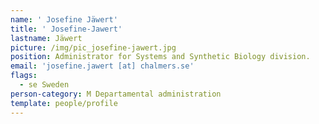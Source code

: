 ```yaml
---
name: ' Josefine Jäwert'
title: ' Josefine-Jawert'
lastname: Jäwert
picture: /img/pic_josefine-jawert.jpg
position: Administrator for Systems and Synthetic Biology division.
email: 'josefine.jawert [at] chalmers.se'
flags:
  - se Sweden
person-category: M Departamental administration
template: people/profile
---
```


